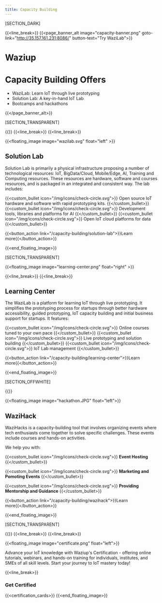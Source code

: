 ```yaml
---
title: Capacity Building
---
```


[SECTION_DARK]

{{<line_break>}}
{{<page_banner_alt  image="capacity-banner.png" goto-link="http://35.157.161.231:8086/" button-text="Try WaziLab">}}

# Waziup 
# Capacity Building Offers

- WaziLab: Learn IoT through live prototyping 
- Solution Lab: A key-in-hand IoT Lab
- Bootcamps and hackathons

{{</page_banner_alt>}}

[SECTION_TRANSPARENT]

{{<title>}}
## WaziLab
{{</title>}}
{{<line_break>}}
{{<line_break>}}

{{<floating_image image="wazilab.svg" float="left" >}}

## Solution Lab
Solution Lab is primarily a physical infrastructure proposing a number of technological resources: IoT, BigData/Cloud, Mobile/Edge, AI, Training and Computing resources. These resources are hardware, software and courses resources, and is packaged in an integrated and consistent way. The lab includes:

{{<custom_bullet icon="/img/icons/check-circle.svg">}}
Open source IoT hardware and software with rapid prototyping kits.
{{</custom_bullet>}}
{{<custom_bullet icon="/img/icons/check-circle.svg">}}
Development tools, libraries and platforms for AI
{{</custom_bullet>}}
{{<custom_bullet icon="/img/icons/check-circle.svg">}}
Open IoT cloud platforms for data 
{{</custom_bullet>}}

{{<button_action link="/capacity-building/solution-lab">}}Learn more{{</button_action>}} 

{{<end_floating_image>}}

[SECTION_TRANSPARENT]

{{<floating_image image="learning-center.png" float="right" >}}

{{<line_break>}}
{{<line_break>}}
## Learning Center
The WaziLab is a platform for learning IoT through live prototyping. It simplifies the prototyping process for startups through better hardware accessibility, guided prototyping, IoT capacity building and initial business support for startups. It features:

{{<custom_bullet icon="/img/icons/check-circle.svg">}}
Online courses tuned to your own pace
{{</custom_bullet>}}
{{<custom_bullet icon="/img/icons/check-circle.svg">}}
Live prototyping and solution building
{{</custom_bullet>}}
{{<custom_bullet icon="/img/icons/check-circle.svg">}}
IoT Lab management
{{</custom_bullet>}}

{{<button_action link="/capacity-building/learning-center">}}Learn more{{</button_action>}} 

{{<end_floating_image>}}

[SECTION_OFFWHITE]

{{<title>}}
## Waziup Innovative Hackathon
{{</title>}}

{{<floating_image image="hackathon.JPG" float="left">}}

## WaziHack
WaziHacks is a capacity-building tool that involves organizing events where tech enthusiasts come together to solve specific challenges. These events include courses and hands-on activities.

We help you with:

{{<custom_bullet icon="/img/icons/check-circle.svg">}}
**Event Hosting**
{{</custom_bullet>}}

{{<custom_bullet icon="/img/icons/check-circle.svg">}}
**Marketing and Pomoting Events** 
{{</custom_bullet>}}

{{<custom_bullet icon="/img/icons/check-circle.svg">}}
**Providing Mentorship and Guidance**
{{</custom_bullet>}}

{{<button_action link="/capacity-building/wazihack">}}Learn more{{</button_action>}} 

{{<end_floating_image>}}

[SECTION_TRANSPARENT]

{{<title>}}
## Waziup Certification
{{</title>}}
{{<line_break>}}
{{<line_break>}}

{{<floating_image image="certificate.png" float="left">}}


Advance your IoT knowledge with Waziup's Certification - offering online tutorials, webinars, and hands-on training for individuals, institutes, and SMEs of all skill levels. Start your journey to IoT mastery today!

{{<line_break>}}
### Get Certified

{{<certification_cards>}}
{{<end_floating_image>}}



<!-- {{<section_banner banner="/img/edge-lab.png" button="show" >}}
# Deploy Your IoT Lab with Us!
Waziup IoT Labs offer digital prototyping and experimentation possibilities with hardware and software. With our expertise and engagement in the developers and entrepreneurs community for IoT innovations have helped the Universities, Tech-Hubs, DIHs, Makerspaces creating and managing the IoT Labs.
{{</section_banner>}} -->

<!-- {{<subscribe_section>}} -->